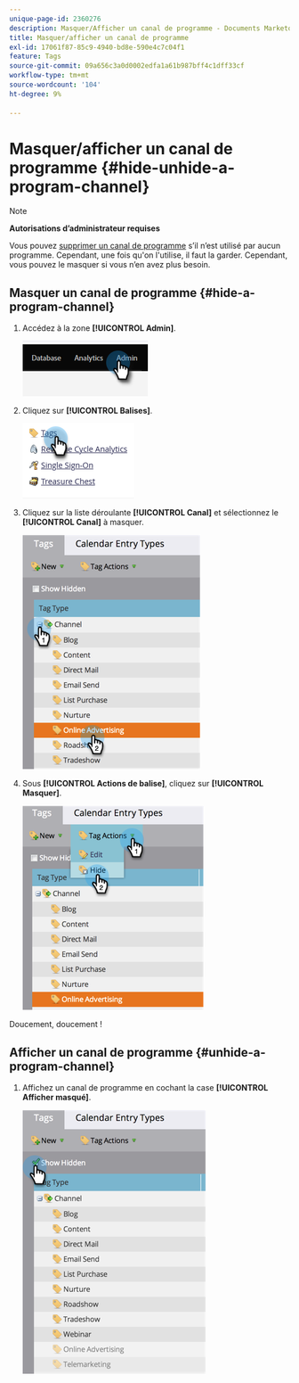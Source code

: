 ```yaml
---
unique-page-id: 2360276
description: Masquer/Afficher un canal de programme - Documents Marketo - Documentation du produit
title: Masquer/afficher un canal de programme
exl-id: 17061f87-85c9-4940-bd8e-590e4c7c04f1
feature: Tags
source-git-commit: 09a656c3a0d0002edfa1a61b987bff4c1dff33cf
workflow-type: tm+mt
source-wordcount: '104'
ht-degree: 9%

---
```


# Masquer/afficher un canal de programme {#hide-unhide-a-program-channel}

>[!NOTE]
>
>**Autorisations d’administrateur requises**

Vous pouvez [supprimer un canal de programme](/help/marketo/product-docs/administration/tags/delete-a-program-channel.md) s’il n’est utilisé par aucun programme.  Cependant, une fois qu&#39;on l&#39;utilise, il faut la garder.  Cependant, vous pouvez le masquer si vous n’en avez plus besoin.

## Masquer un canal de programme {#hide-a-program-channel}

1. Accédez à la zone **[!UICONTROL Admin]**.

   ![](assets/hide-unhide-a-program-channel-1.png)

1. Cliquez sur **[!UICONTROL Balises]**.

   ![](assets/hide-unhide-a-program-channel-2.png)

1. Cliquez sur la liste déroulante **[!UICONTROL Canal]** et sélectionnez le **[!UICONTROL Canal]** à masquer.

   ![](assets/hide-unhide-a-program-channel-3.png)

1. Sous **[!UICONTROL Actions de balise]**, cliquez sur **[!UICONTROL Masquer]**.

   ![](assets/hide-unhide-a-program-channel-4.png)

Doucement, doucement !

## Afficher un canal de programme {#unhide-a-program-channel}

1. Affichez un canal de programme en cochant la case **[!UICONTROL Afficher masqué]**.

   ![](assets/hide-unhide-a-program-channel-5.png)
